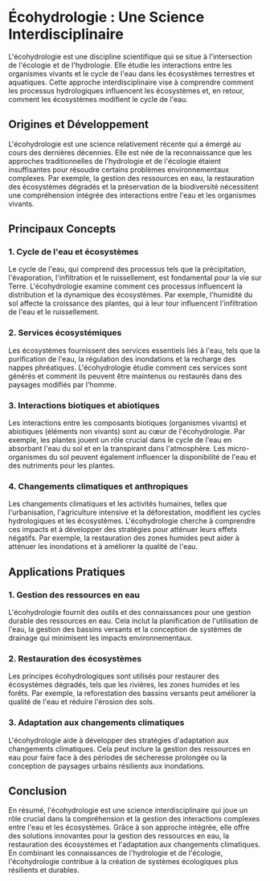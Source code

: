 # Écohydrologie : Une Science Interdisciplinaire

L'écohydrologie est une discipline scientifique qui se situe à l'intersection de l'écologie et de l'hydrologie. Elle étudie les interactions entre les organismes vivants et le cycle de l'eau dans les écosystèmes terrestres et aquatiques. Cette approche interdisciplinaire vise à comprendre comment les processus hydrologiques influencent les écosystèmes et, en retour, comment les écosystèmes modifient le cycle de l'eau.

## Origines et Développement

L'écohydrologie est une science relativement récente qui a émergé au cours des dernières décennies. Elle est née de la reconnaissance que les approches traditionnelles de l'hydrologie et de l'écologie étaient insuffisantes pour résoudre certains problèmes environnementaux complexes. Par exemple, la gestion des ressources en eau, la restauration des écosystèmes dégradés et la préservation de la biodiversité nécessitent une compréhension intégrée des interactions entre l'eau et les organismes vivants.

## Principaux Concepts

### 1. **Cycle de l'eau et écosystèmes**

Le cycle de l'eau, qui comprend des processus tels que la précipitation, l'évaporation, l'infiltration et le ruissellement, est fondamental pour la vie sur Terre. L'écohydrologie examine comment ces processus influencent la distribution et la dynamique des écosystèmes. Par exemple, l'humidité du sol affecte la croissance des plantes, qui à leur tour influencent l'infiltration de l'eau et le ruissellement.

### 2. **Services écosystémiques**

Les écosystèmes fournissent des services essentiels liés à l'eau, tels que la purification de l'eau, la régulation des inondations et la recharge des nappes phréatiques. L'écohydrologie étudie comment ces services sont générés et comment ils peuvent être maintenus ou restaurés dans des paysages modifiés par l'homme.

### 3. **Interactions biotiques et abiotiques**

Les interactions entre les composants biotiques (organismes vivants) et abiotiques (éléments non vivants) sont au cœur de l'écohydrologie. Par exemple, les plantes jouent un rôle crucial dans le cycle de l'eau en absorbant l'eau du sol et en la transpirant dans l'atmosphère. Les micro-organismes du sol peuvent également influencer la disponibilité de l'eau et des nutriments pour les plantes.

### 4. **Changements climatiques et anthropiques**

Les changements climatiques et les activités humaines, telles que l'urbanisation, l'agriculture intensive et la déforestation, modifient les cycles hydrologiques et les écosystèmes. L'écohydrologie cherche à comprendre ces impacts et à développer des stratégies pour atténuer leurs effets négatifs. Par exemple, la restauration des zones humides peut aider à atténuer les inondations et à améliorer la qualité de l'eau.

## Applications Pratiques

### 1. **Gestion des ressources en eau**

L'écohydrologie fournit des outils et des connaissances pour une gestion durable des ressources en eau. Cela inclut la planification de l'utilisation de l'eau, la gestion des bassins versants et la conception de systèmes de drainage qui minimisent les impacts environnementaux.

### 2. **Restauration des écosystèmes**

Les principes écohydrologiques sont utilisés pour restaurer des écosystèmes dégradés, tels que les rivières, les zones humides et les forêts. Par exemple, la reforestation des bassins versants peut améliorer la qualité de l'eau et réduire l'érosion des sols.

### 3. **Adaptation aux changements climatiques**

L'écohydrologie aide à développer des stratégies d'adaptation aux changements climatiques. Cela peut inclure la gestion des ressources en eau pour faire face à des périodes de sécheresse prolongée ou la conception de paysages urbains résilients aux inondations.

## Conclusion

En résumé, l'écohydrologie est une science interdisciplinaire qui joue un rôle crucial dans la compréhension et la gestion des interactions complexes entre l'eau et les écosystèmes. Grâce à son approche intégrée, elle offre des solutions innovantes pour la gestion des ressources en eau, la restauration des écosystèmes et l'adaptation aux changements climatiques. En combinant les connaissances de l'hydrologie et de l'écologie, l'écohydrologie contribue à la création de systèmes écologiques plus résilients et durables.